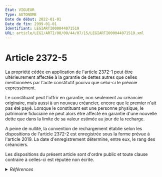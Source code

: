 ```yaml
---
État: VIGUEUR
Type: AUTONOME
Date de début: 2022-01-01
Date de fin: 2999-01-01
Identifiant: LEGIARTI000044071519
URL: article/LEGI/ARTI/00/00/44/07/15/LEGIARTI000044071519.xml
---
```


<h1>Article 2372-5</h1>

La propriété cédée en application de l'article 2372-1 peut être ultérieurement
affectée à la garantie de dettes autres que celles mentionnées par l'acte
constitutif pourvu que celui-ci le prévoie expressément.<br />

Le constituant peut l'offrir en garantie, non seulement au créancier originaire,
mais aussi à un nouveau créancier, encore que le premier n'ait pas été payé.
Lorsque le constituant est une personne physique, le patrimoine fiduciaire ne
peut alors être affecté en garantie d'une nouvelle dette que dans la limite de
sa valeur estimée au jour de la recharge.<br />

A peine de nullité, la convention de rechargement établie selon les dispositions
de l'article 2372-2 est enregistrée sous la forme prévue à l'article 2019. La
date d'enregistrement détermine, entre eux, le rang des créanciers.<br />

Les dispositions du présent article sont d'ordre public et toute clause
contraire à celles-ci est réputée non écrite.


<details>
  <summary><em>Références</em></summary>

  <h2>Articles faisant référence à l'article</h2>
  
  <ul>
    <li>
      <a href="https://legal.tricoteuses.fr//redirection/LEGIARTI000006445395?vers=git&vers=legifrance">Code civil - article 2019 AUTONOME TRANSFERE, en vigueur du 1804-03-21 au 2006-03-24</a> CITATION cible
    </li>
    <li>
      <a href="https://legal.tricoteuses.fr//redirection/LEGIARTI000041578418?vers=git&vers=legifrance">Code civil - article 2019 AUTONOME VIGUEUR, en vigueur depuis le 2020-02-14</a> CITATION cible
    </li>
    <li>
      <a href="https://legal.tricoteuses.fr//redirection/LEGIARTI000006445396?vers=git&vers=legifrance">Code civil - article 2019 AUTONOME MODIFIE, en vigueur du 2007-02-21 au 2020-02-14</a> CITATION cible
    </li>
    <li>
      <a href="https://legal.tricoteuses.fr//redirection/LEGIARTI000044045520?vers=git&vers=legifrance">Ordonnance n° 2021-1192 du 15 septembre 2021 portant réforme du droit des sûretés - article 11 ENTIEREMENT_MODIF</a> MODIFIE source
    </li>
    <li>
      <a href="https://legal.tricoteuses.fr//redirection/LEGIARTI000044071530?vers=git&vers=legifrance">Code civil - article 2372-2 AUTONOME VIGUEUR, en vigueur depuis le 2022-01-01</a> CITATION cible
    </li>
    <li>
      <a href="https://legal.tricoteuses.fr//redirection/LEGIARTI000044071534?vers=git&vers=legifrance">Code civil - article 2372-1 AUTONOME VIGUEUR, en vigueur depuis le 2022-01-01</a> CITATION cible
    </li>
  </ul>
  
  <h2>Références faites par l'article</h2>
  
  <ul>
    <li>
      2021-09-15 MODIFIE cible <a href="https://legal.tricoteuses.fr//redirection/LEGIARTI000044045520?vers=git&vers=legifrance">Ordonnance n° 2021-1192 du 15 septembre 2021 portant réforme du droit des sûretés - article 11 ENTIEREMENT_MODIF</a>
    </li>
    <li>
      2999-01-01 CITATION source <a href="https://legal.tricoteuses.fr//redirection/LEGIARTI000006445395?vers=git&vers=legifrance">Code civil - article 2019 AUTONOME TRANSFERE, en vigueur du 1804-03-21 au 2006-03-24</a>
    </li>
    <li>
      2999-01-01 CITATION source <a href="https://legal.tricoteuses.fr//redirection/LEGIARTI000044071534?vers=git&vers=legifrance">Code civil - article 2372-1 AUTONOME VIGUEUR, en vigueur depuis le 2022-01-01</a>
    </li>
    <li>
      2999-01-01 CITATION source <a href="https://legal.tricoteuses.fr//redirection/LEGIARTI000044071530?vers=git&vers=legifrance">Code civil - article 2372-2 AUTONOME VIGUEUR, en vigueur depuis le 2022-01-01</a>
    </li>
  </ul>
</details>
